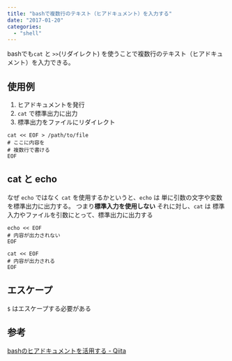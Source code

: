 ```yaml
---
title: "bashで複数行のテキスト（ヒアドキュメント）を入力する"
date: "2017-01-20"
categories: 
  - "shell"
---
```


bashでも`cat` と `>>`(リダイレクト) を使うことで複数行のテキスト（ヒアドキュメント）を入力できる。

## 使用例

1. ヒアドキュメントを発行
2. `cat` で標準出力に出力
3. 標準出力をファイルにリダイレクト

```
cat << EOF > /path/to/file
# ここに内容を
# 複数行で書ける
EOF
```

## cat と echo

なぜ `echo` ではなく `cat` を使用するかというと、`echo` は 単に引数の文字や変数を標準出力に出力する。 つまり**標準入力を使用しない** それに対し、`cat` は 標準入力やファイルを引数にとって、標準出力に出力する

```
echo << EOF
# 内容が出力されない
EOF

cat << EOF
# 内容が出力される
EOF
```

## エスケープ

`$` はエスケープする必要がある

## 参考

[bashのヒアドキュメントを活用する - Qiita](https://qiita.com/take4s5i/items/e207cee4fb04385a9952)
